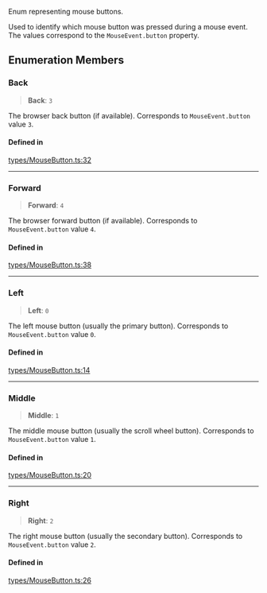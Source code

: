 Enum representing mouse buttons.

Used to identify which mouse button was pressed during a mouse event.
The values correspond to the `MouseEvent.button` property.

## Enumeration Members

### Back

> **Back**: `3`

The browser back button (if available).
Corresponds to `MouseEvent.button` value `3`.

#### Defined in

[types/MouseButton.ts:32](https://github.com/avolutions/canvas-painter/blob/main/src/types/MouseButton.ts#L32)

***

### Forward

> **Forward**: `4`

The browser forward button (if available).
Corresponds to `MouseEvent.button` value `4`.

#### Defined in

[types/MouseButton.ts:38](https://github.com/avolutions/canvas-painter/blob/main/src/types/MouseButton.ts#L38)

***

### Left

> **Left**: `0`

The left mouse button (usually the primary button).
Corresponds to `MouseEvent.button` value `0`.

#### Defined in

[types/MouseButton.ts:14](https://github.com/avolutions/canvas-painter/blob/main/src/types/MouseButton.ts#L14)

***

### Middle

> **Middle**: `1`

The middle mouse button (usually the scroll wheel button).
Corresponds to `MouseEvent.button` value `1`.

#### Defined in

[types/MouseButton.ts:20](https://github.com/avolutions/canvas-painter/blob/main/src/types/MouseButton.ts#L20)

***

### Right

> **Right**: `2`

The right mouse button (usually the secondary button).
Corresponds to `MouseEvent.button` value `2`.

#### Defined in

[types/MouseButton.ts:26](https://github.com/avolutions/canvas-painter/blob/main/src/types/MouseButton.ts#L26)
